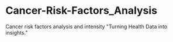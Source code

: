 # Cancer-Risk-Factors_Analysis
Cancer risk factors analysis and intensity "Turning Health Data into insights."
